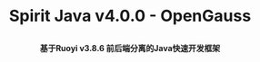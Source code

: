 <h1 align="center" style="margin: 30px 0 30px; font-weight: bold;">Spirit Java v4.0.0 - OpenGauss</h1>
<h4 align="center">基于Ruoyi v3.8.6 前后端分离的Java快速开发框架</h4>

